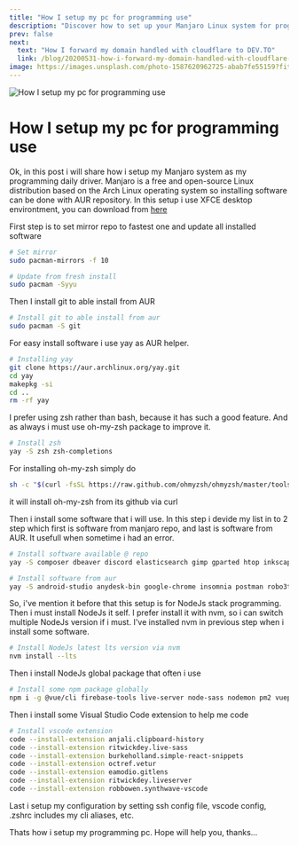 ```yaml
---
title: "How I setup my pc for programming use"
description: "Discover how to set up your Manjaro Linux system for programming. Follow this guide to install essential software and configure your development environment."
prev: false
next:
  text: "How I forward my domain handled with cloudflare to DEV.TO"
  link: /blog/20200531-how-i-forward-my-domain-handled-with-cloudflare-to-dev-to
image: https://images.unsplash.com/photo-1587620962725-abab7fe55159?fit=crop&w=800&h=418
---
```


![How I setup my pc for programming use](https://images.unsplash.com/photo-1587620962725-abab7fe55159?fit=crop&w=800&h=418)

# How I setup my pc for programming use

Ok, in this post i will share how i setup my Manjaro system as my programming daily driver. Manjaro is a free and open-source Linux distribution based on the Arch Linux operating system so installing software can be done with AUR repository. In this setup i use XFCE desktop environtment, you can download from [here](https://manjaro.org/download/official/xfce/)

First step is to set mirror repo to fastest one and update all installed software

```bash
# Set mirror
sudo pacman-mirrors -f 10

# Update from fresh install
sudo pacman -Syyu
```

Then I install git to able install from AUR

```bash
# Install git to able install from aur
sudo pacman -S git
```

For easy install software i use yay as AUR helper.

```bash
# Installing yay
git clone https://aur.archlinux.org/yay.git
cd yay
makepkg -si
cd ..
rm -rf yay
```

I prefer using zsh rather than bash, because it has such a good feature. And as always i must use oh-my-zsh package to improve it.

```bash
# Install zsh
yay -S zsh zsh-completions
```

For installing oh-my-zsh simply do

```bash
sh -c "$(curl -fsSL https://raw.github.com/ohmyzsh/ohmyzsh/master/tools/install.sh)"
```

it will install oh-my-zsh from its github via curl

Then i install some software that i will use. In this step i devide my list in to 2 step which first is software from manjaro repo, and last is software from AUR. It usefull when sometime i had an error.

```bash
# Install software available @ repo
yay -S composer dbeaver discord elasticsearch gimp gparted htop inkscape jdk-openjdk jre-openjdk jre-openjdk-headless kdenlive kibana konsole mpv nvm redis screenfetch simplescreenrecorder steam-manjaro ttf-fira-code youtube-dl

# Install software from aur
yay -S android-studio anydesk-bin google-chrome insomnia postman robo3t-bin scrcpy visual-studio-code-bin wps-office xdman zoom
```

So, i've mention it before that this setup is for NodeJs stack programming. Then i must install NodeJs it self. I prefer install it with nvm, so i can switch multiple NodeJs version if i must. I've installed nvm in previous step when i install some software.

```bash
# Install NodeJs latest lts version via nvm
nvm install --lts
```

Then i install NodeJs global package that often i use

```bash
# Install some npm package globally
npm i -g @vue/cli firebase-tools live-server node-sass nodemon pm2 vuepress
```

Then i install some Visual Studio Code extension to help me code

```bash
# Install vscode extension
code --install-extension anjali.clipboard-history
code --install-extension ritwickdey.live-sass
code --install-extension burkeholland.simple-react-snippets
code --install-extension octref.vetur
code --install-extension eamodio.gitlens
code --install-extension ritwickdey.liveserver
code --install-extension robbowen.synthwave-vscode
```

Last i setup my configuration by setting ssh config file, vscode config, .zshrc includes my cli aliases, etc.

Thats how i setup my programming pc. Hope will help you, thanks...
